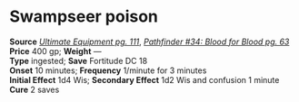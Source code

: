# Swampseer poison

**Source** [_Ultimate Equipment pg. 111_](http://paizo.com/products/btpy8tmc?Pathfinder-Roleplaying-Game-Ultimate-Equipment), [_Pathfinder #34: Blood for Blood pg. 63_](http://paizo.com/pathfinder/adventurePath/kingmaker/v5748btpy8b7w)  
**Price** 400 gp; **Weight** —  
**Type** ingested; **Save** Fortitude DC 18  
**Onset** 10 minutes; **Frequency** 1/minute for 3 minutes  
**Initial Effect** 1d4 Wis; **Secondary Effect** 1d2 Wis and confusion 1 minute  
**Cure** 2 saves
